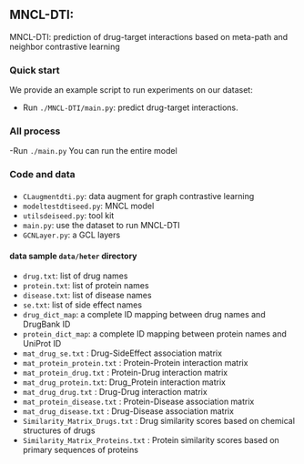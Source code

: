 ## MNCL-DTI:
MNCL-DTI: prediction of drug-target interactions based on meta-path and neighbor contrastive learning
### Quick start
We provide an example script to run experiments on our dataset: 

- Run `./MNCL-DTI/main.py`: predict drug-target interactions. 

### All process
 -Run `./main.py`   You can run the entire model


### Code and data

#### 
- `CLaugmentdti.py`: data augment for graph contrastive learning
- `modeltestdtiseed.py`: MNCL model
- `utilsdeiseed.py`: tool kit
- `main.py`: use the dataset to run MNCL-DTI 
- `GCNLayer.py`: a GCL layers 

#### data sample `data/heter` directory
- `drug.txt`: list of drug names
- `protein.txt`: list of protein names
- `disease.txt`: list of disease names
- `se.txt`: list of side effect names
- `drug_dict_map`: a complete ID mapping between drug names and DrugBank ID
- `protein_dict_map`: a complete ID mapping between protein names and UniProt ID
- `mat_drug_se.txt` 		: Drug-SideEffect association matrix
- `mat_protein_protein.txt` : Protein-Protein interaction matrix
- `mat_protein_drug.txt` 	: Protein-Drug interaction matrix
- `mat_drug_protein.txt`: Drug_Protein interaction matrix
- `mat_drug_drug.txt` 		: Drug-Drug interaction matrix
- `mat_protein_disease.txt` : Protein-Disease association matrix
- `mat_drug_disease.txt` 	: Drug-Disease association matrix
- `Similarity_Matrix_Drugs.txt` 	: Drug similarity scores based on chemical structures of drugs
- `Similarity_Matrix_Proteins.txt` 	: Protein similarity scores based on primary sequences of proteins


